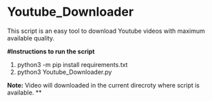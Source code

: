 # Youtube_Downloader
This script is an easy tool to download Youtube videos with maximum available quality.

**#Instructions to run the script**
1. python3 -m pip install requirements.txt
2. python3 Youtube_Downloader.py

**Note:** Video will downloaded in the current direcroty where script is available. **
